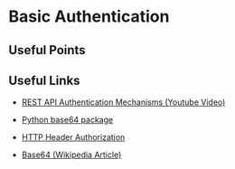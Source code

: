 # Basic Authentication

## Useful Points

## Useful Links

- [REST API Authentication Mechanisms (Youtube Video)](https://www.youtube.com/watch?v=501dpx2IjGY)

- [Python base64 package](https://docs.python.org/3.7/library/base64.html)

- [HTTP Header Authorization](https://developer.mozilla.org/en-US/docs/Web/HTTP/Headers/Authorization)

- [Base64 (Wikipedia Article)](https://en.wikipedia.org/wiki/Base64)